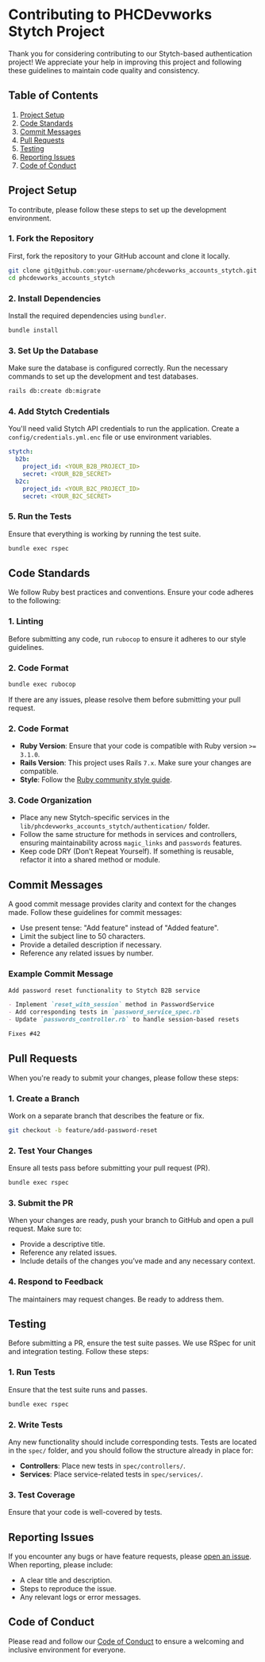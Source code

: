 # Contributing to PHCDevworks Stytch Project

Thank you for considering contributing to our Stytch-based authentication project! We appreciate your help in improving this project and following these guidelines to maintain code quality and consistency.

## Table of Contents

1. [Project Setup](#project-setup)
2. [Code Standards](#code-standards)
3. [Commit Messages](#commit-messages)
4. [Pull Requests](#pull-requests)
5. [Testing](#testing)
6. [Reporting Issues](#reporting-issues)
7. [Code of Conduct](#code-of-conduct)

## Project Setup

To contribute, please follow these steps to set up the development environment.

### 1. Fork the Repository

First, fork the repository to your GitHub account and clone it locally.

```bash
git clone git@github.com:your-username/phcdevworks_accounts_stytch.git
cd phcdevworks_accounts_stytch
```

### 2. Install Dependencies

Install the required dependencies using `bundler`.

```bash
bundle install
```

### 3. Set Up the Database

Make sure the database is configured correctly. Run the necessary commands to set up the development and test databases.

```bash
rails db:create db:migrate
```

### 4. Add Stytch Credentials

You'll need valid Stytch API credentials to run the application. Create a `config/credentials.yml.enc` file or use environment variables.

```yml
stytch:
  b2b:
    project_id: <YOUR_B2B_PROJECT_ID>
    secret: <YOUR_B2B_SECRET>
  b2c:
    project_id: <YOUR_B2C_PROJECT_ID>
    secret: <YOUR_B2C_SECRET>
```

### 5. Run the Tests

Ensure that everything is working by running the test suite.

```bash
bundle exec rspec
```

## Code Standards

We follow Ruby best practices and conventions. Ensure your code adheres to the following:

### 1. Linting

Before submitting any code, run `rubocop` to ensure it adheres to our style guidelines.

### 2. Code Format

```bash
bundle exec rubocop
```

If there are any issues, please resolve them before submitting your pull request.

### 2. Code Format

- **Ruby Version**: Ensure that your code is compatible with Ruby version `>= 3.1.0`.
- **Rails Version**: This project uses Rails `7.x`. Make sure your changes are compatible.
- **Style**: Follow the [Ruby community style guide](https://rubystyle.guide).

### 3. Code Organization

- Place any new Stytch-specific services in the `lib/phcdevworks_accounts_stytch/authentication/` folder.
- Follow the same structure for methods in services and controllers, ensuring maintainability across `magic_links` and `passwords` features.
- Keep code DRY (Don’t Repeat Yourself). If something is reusable, refactor it into a shared method or module.

## Commit Messages

A good commit message provides clarity and context for the changes made. Follow these guidelines for commit messages:

- Use present tense: "Add feature" instead of "Added feature".
- Limit the subject line to 50 characters.
- Provide a detailed description if necessary.
- Reference any related issues by number.

### Example Commit Message

```md
Add password reset functionality to Stytch B2B service

- Implement `reset_with_session` method in PasswordService
- Add corresponding tests in `password_service_spec.rb`
- Update `passwords_controller.rb` to handle session-based resets

Fixes #42
```

## Pull Requests

When you're ready to submit your changes, please follow these steps:

### 1. Create a Branch

Work on a separate branch that describes the feature or fix.

```bash
git checkout -b feature/add-password-reset
```

### 2. Test Your Changes

Ensure all tests pass before submitting your pull request (PR).

```bash
bundle exec rspec
```

### 3. Submit the PR

When your changes are ready, push your branch to GitHub and open a pull request. Make sure to:

- Provide a descriptive title.
- Reference any related issues.
- Include details of the changes you’ve made and any necessary context.

### 4. Respond to Feedback

The maintainers may request changes. Be ready to address them.

## Testing

Before submitting a PR, ensure the test suite passes. We use RSpec for unit and integration testing. Follow these steps:

### 1. Run Tests

Ensure that the test suite runs and passes.

```bash
bundle exec rspec

```

### 2. Write Tests

Any new functionality should include corresponding tests. Tests are located in the `spec/` folder, and you should follow the structure already in place for:

- **Controllers**: Place new tests in `spec/controllers/`.
- **Services**: Place service-related tests in `spec/services/`.

### 3. Test Coverage

Ensure that your code is well-covered by tests.

## Reporting Issues

If you encounter any bugs or have feature requests, please [open an issue](https://github.com/phcdevworks/phcdevworks_accounts_stytch/issues). When reporting, please include:

- A clear title and description.
- Steps to reproduce the issue.
- Any relevant logs or error messages.

## Code of Conduct

Please read and follow our [Code of Conduct](https://github.com/phcdevworks/phcdevworks_accounts_stytch/blob/main/CODE_OF_CONDUCT.md) to ensure a welcoming and inclusive environment for everyone.
